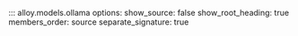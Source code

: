 ::: alloy.models.ollama
    options:
      show_source: false
      show_root_heading: true
      members_order: source
      separate_signature: true
